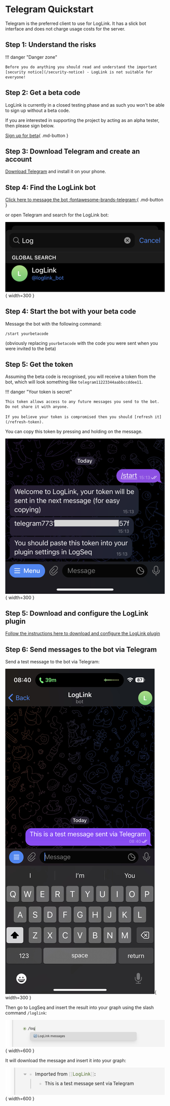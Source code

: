 # Telegram Quickstart

Telegram is the preferred client to use for LogLink. It has a slick bot interface and does not charge usage costs for the server.

## Step 1: Understand the risks

!!! danger "Danger zone"

    Before you do anything you should read and understand the important [security notice](/security-notice) - LogLink is not suitable for everyone!

## Step 2: Get a beta code

LogLink is currently in a closed testing phase and as such you won't be able to sign up without a beta code.

If you are interested in supporting the project by acting as an alpha tester, then please sign below.

[Sign up for beta](https://form.jotform.com/230035811319043){ .md-button }

## Step 3: Download Telegram and create an account

[Download Telegram](https://telegram.org/apps) and install it on your phone.

## Step 4: Find the LogLink bot

[Click here to message the bot :fontawesome-brands-telegram:](https://t.me/loglink_bot){ .md-button }

or open Telegram and search for the LogLink bot:

![](./img/telegram/search_for_bot.png){ width=300 }

## Step 4: Start the bot with your beta code

Message the bot with the following command:

```
/start yourbetacode
```

(obviously replacing `yourbetacode` with the code you were sent when you were invited to the beta)

## Step 5: Get the token

Assuming the beta code is recognised, you will receive a token from the bot, which will look something like `telegram11223344aabbccddee11`.

!!! danger "Your token is secret"

    This token allows access to any future messages you send to the bot. Do not share it with anyone.

    If you believe your token is compromised then you should [refresh it](/refresh-token).

You can copy this token by pressing and holding on the message.

![](./img/telegram/get_token.png){ width=300 }

## Step 5: Download and configure the LogLink plugin

[Follow the instructions here to download and configure the LogLink plugin](/setup-plugin)

## Step 6: Send messages to the bot via Telegram

Send a test message to the bot via Telegram:

![](./img/telegram/test_message_sent.jpeg){ width=300 }

Then go to LogSeq and insert the result into your graph using the slash command `/loglink`:

![](./img/client/slash_command.png){ width=600 }

It will download the message and insert it into your graph:

![](./img/telegram/test_message_received.png){ width=600 }






